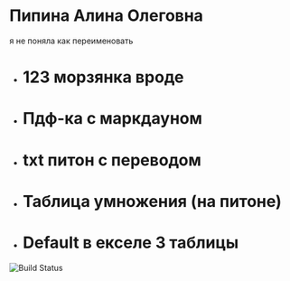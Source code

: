 # Пипина Алина Олеговна
я не поняла как переименовать
- # 123 морзянка вроде
- # Пдф-ка с маркдауном
- # txt питон с переводом
- # Таблица умножения (на питоне)
- # Default в екселе 3 таблицы
![Build Status](https://www.google.com/url?sa=i&url=https%3A%2F%2Ffindanime.net%2Fklub_iarichin&psig=AOvVaw2mEkR97nEs6d8UaExUWnbW&ust=1664505910549000&source=images&cd=vfe&ved=0CAgQjRxqFwoTCODw-O39uPoCFQAAAAAdAAAAABAT)
